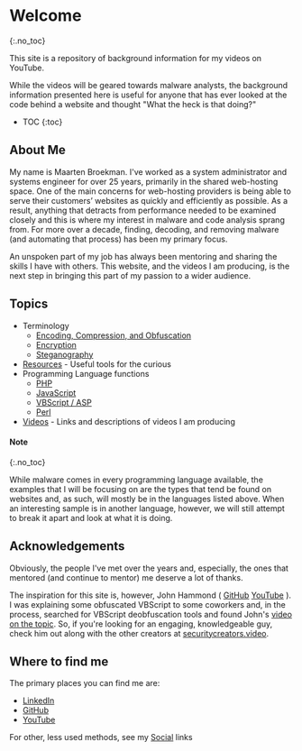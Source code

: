 # Welcome
{:.no_toc}

This site is a repository of background information for my videos on YouTube.

While the videos will be geared towards malware analysts, the background information presented here is useful for anyone that has ever looked at the code behind a website and thought "What the heck is that doing?"

* TOC
{:toc}

## About Me
My name is Maarten Broekman. I've worked as a system administrator and systems engineer for over 25 years, primarily in the shared web-hosting space. One of the main concerns for web-hosting providers is being able to serve their customers’ websites as quickly and efficiently as possible. As a result, anything that detracts from performance needed to be examined closely and this is where my interest in malware and code analysis sprang from. For more over a decade, finding, decoding, and removing malware (and automating that process) has been my primary focus.

An unspoken part of my job has always been mentoring and sharing the skills I have with others. This website, and the videos I am producing, is the next step in bringing this part of my passion to a wider audience.

## Topics
* Terminology
  * [Encoding, Compression, and Obfuscation](Terminology/Encoding.md)
  * [Encryption](Terminology/Encrypting.md)
  * [Steganography](Terminology/Steganography.md)
* [Resources](Resources.md) - Useful tools for the curious
* Programming Language functions
  * [PHP](Languages/Php.md)
  * [JavaScript](Languages/JavaScript.md)
  * [VBScript / ASP](Languages/VBScript.md)
  * [Perl](Languages/Perl.md)
* [Videos](Videos.md) - Links and descriptions of videos I am producing

#### Note
{:.no_toc}

While malware comes in every programming language available, the examples that I will be focusing on are the types that tend be found on websites and, as such, will mostly be in the languages listed above. When an interesting sample is in another language, however, we will still attempt to break it apart and look at what it is doing.

## Acknowledgements
Obviously, the people I've met over the years and, especially, the ones that mentored (and continue to mentor) me deserve a lot of thanks.

The inspiration for this site is, however, John Hammond ( [GitHub](https://github.com/JohnHammond) [YouTube](https://youtube.com/johnhammond010) ). I was explaining some obfuscated VBScript to some coworkers and, in the process, searched for VBScript deobfuscation tools and found John's [video on the topic](https://www.youtube.com/watch?v=3Q9-X_NRlJc). So, if you're looking for an engaging, knowledgeable guy, check him out along with the other creators at [securitycreators.video](https://securitycreators.video/).

## Where to find me
The primary places you can find me are:
* [LinkedIn](https://linkedin.com/in/maartenjbroekman/)
* [GitHub](https://github.com/mjbroekman/)
* [YouTube](https://www.youtube.com/c/MaartenBroekman)

For other, less used methods, see my [Social](Social.md) links
